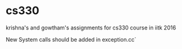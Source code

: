 # cs330
krishna's and gowtham's assignments for cs330 course in iitk 2016

New System calls should be added in exception.cc` 
